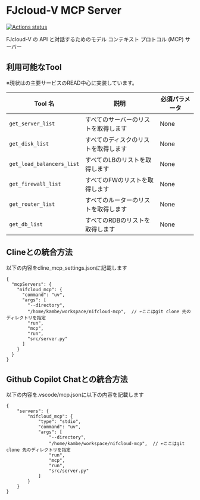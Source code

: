 # FJcloud-V MCP Server
[![Actions status](https://github.com/norikmb/nifcloud-mcp/actions/workflows/ruff-action.yml/badge.svg)](https://github.com/norikmb/nifcloud-mcp/actions)

FJcloud-V の API と対話するためのモデル コンテキスト プロトコル (MCP) サーバー

## 利用可能なTool

※現状はの主要サービスのREAD中心に実装しています。

| Tool 名 | 説明 | 必須パラメータ |
|-----------|-------------|---------------------|
| `get_server_list` | すべてのサーバーのリストを取得します | None |
| `get_disk_list` | すべてのディスクのリストを取得します | None |
| `get_load_balancers_list` | すべてのLBのリストを取得します | None |
| `get_firewall_list` | すべてのFWのリストを取得します | None |
| `get_router_list` | すべてのルーターのリストを取得します | None |
| `get_db_list` | すべてのRDBのリストを取得します | None |

## Clineとの統合方法

以下の内容をcline_mcp_settings.jsonに記載します

```
{
  "mcpServers": {
    "nifcloud_mcp": {
      "command": "uv",
      "args": [
        "--directory",
        "/home/kambe/workspace/nifcloud-mcp",  // ←ここはgit clone 先のディレクトリを指定
        "run",
        "mcp",
        "run",
        "src/server.py"
      ]
    }
  }
}
```

## Github Copilot Chatとの統合方法

以下の内容を.vscode/mcp.jsonに以下の内容を記載します

```
{
    "servers": {
        "nifcloud_mcp": {
            "type": "stdio",
            "command": "uv",
            "args": [
                "--directory",
                "/home/kambe/workspace/nifcloud-mcp",  // ←ここはgit clone 先のディレクトリを指定
                "run",
                "mcp",
                "run",
                "src/server.py"
            ]
        }
    }
}
```
